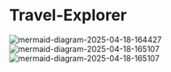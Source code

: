 # Travel-Explorer
![mermaid-diagram-2025-04-18-164427](https://github.com/user-attachments/assets/5fbf91ee-0be6-4e30-98c4-3eb73024410a)
![mermaid-diagram-2025-04-18-165107](https://github.com/user-attachments/assets/7c7d9cae-ddc0-4798-bb3c-80cc19debad6)
![mermaid-diagram-2025-04-18-165107](https://codelabs-preview.appspot.com/?file_id=1uSlXhU95UR4bijy5QAJ1o1SPh82hL6CXs-EE4fSC6I4#0)



